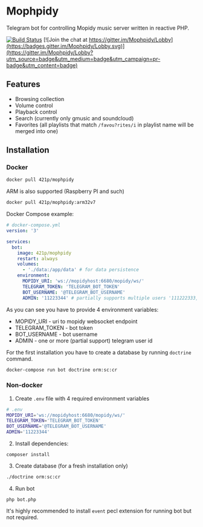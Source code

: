 # Mophpidy
Telegram bot for controlling Mopidy music server written in reactive PHP.

[![Build Status](https://travis-ci.org/421p/Mophpidy.svg?branch=master)](https://travis-ci.org/421p/Mophpidy)
[![Join the chat at https://gitter.im/Mophpidy/Lobby](https://badges.gitter.im/Mophpidy/Lobby.svg)](https://gitter.im/Mophpidy/Lobby?utm_source=badge&utm_medium=badge&utm_campaign=pr-badge&utm_content=badge)

## Features
* Browsing collection
* Volume control
* Playback control
* Search (currently only gmusic and soundcloud)
* Favorites (all playlists that match `/favou?rites/i` in playlist name will be merged into one)

## Installation

### Docker

```sh
docker pull 421p/mophpidy
```
ARM is also supported (Raspberry PI and such)
```sh
docker pull 421p/mophpidy:arm32v7
```

Docker Compose example:
```yml
# docker-compose.yml
version: '3'

services:
  bot:
    image: 421p/mophpidy
    restart: always
    volumes:
      - './data:/app/data' # for data persistence
    environment:
      MOPIDY_URI: 'ws://mopidyhost:6680/mopidy/ws/'
      TELEGRAM_TOKEN: 'TELEGRAM_BOT_TOKEN'
      BOT_USERNAME: '@TELEGRAM_BOT_USERNAME'
      ADMIN: '11223344' # partially supports multiple users '111222333, 14224124'
```

As you can see you have to provide 4 environment variables:

* MOPIDY_URI - uri to mopidy websocket endpoint
* TELEGRAM_TOKEN - bot token
* BOT_USERNAME - bot username
* ADMIN - one or more (partial support) telegram user id

For the first installation you have to create a database by running `doctrine` command.

```bash
docker-compose run bot doctrine orm:sc:cr
```

### Non-docker

1) Create `.env` file with 4 required environment variables

```sh
# .env
MOPIDY_URI='ws://mopidyhost:6680/mopidy/ws/'
TELEGRAM_TOKEN='TELEGRAM_BOT_TOKEN'
BOT_USERNAME='@TELEGRAM_BOT_USERNAME'
ADMIN='11223344'
```
2) Install dependencies:
```
composer install
```
3) Create database (for a fresh installation only)
```bash
./doctrine orm:sc:cr
```
4) Run bot
```
php bot.php
```

It's highly recommended to install `event` pecl extension for running bot but not required.
